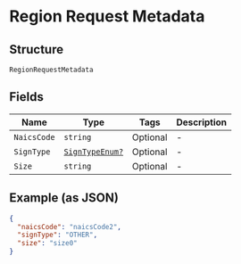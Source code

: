 
# Region Request Metadata

## Structure

`RegionRequestMetadata`

## Fields

| Name | Type | Tags | Description |
|  --- | --- | --- | --- |
| `NaicsCode` | `string` | Optional | - |
| `SignType` | [`SignTypeEnum?`](../../doc/models/sign-type-enum.md) | Optional | - |
| `Size` | `string` | Optional | - |

## Example (as JSON)

```json
{
  "naicsCode": "naicsCode2",
  "signType": "OTHER",
  "size": "size0"
}
```

